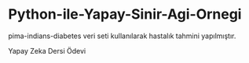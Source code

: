 # Python-ile-Yapay-Sinir-Agi-Ornegi
pima-indians-diabetes veri seti kullanılarak hastalık tahmini yapılmıştır.

Yapay Zeka Dersi Ödevi 
